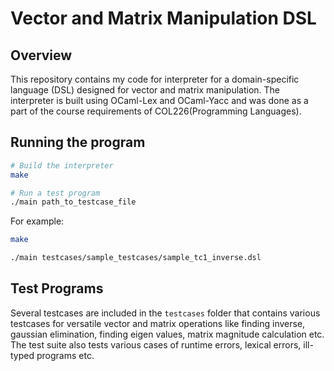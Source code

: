 # Vector and Matrix Manipulation DSL

## Overview

This repository contains my code for interpreter for a domain-specific language (DSL) designed for vector and matrix manipulation. The interpreter is built using OCaml-Lex and OCaml-Yacc and was done as a part of the course requirements of COL226(Programming Languages).

## Running the program

```bash
# Build the interpreter
make

# Run a test program
./main path_to_testcase_file
```

For example:

```bash
make

./main testcases/sample_testcases/sample_tc1_inverse.dsl 
```
## Test Programs

Several testcases are included in the `testcases` folder that contains various testcases for versatile vector and matrix operations like finding inverse, gaussian elimination, finding eigen values, matrix magnitude calculation etc. The test suite also tests various cases of runtime errors, lexical errors, ill-typed programs etc.